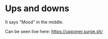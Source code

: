 # Ups and downs
It says "Mood" in the middle.

Can be seen live here: https://upponer.surge.sh/




